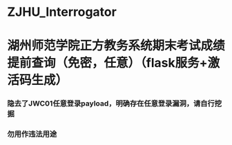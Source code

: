 # ZJHU_Interrogator
# 湖州师范学院正方教务系统期末考试成绩提前查询（免密，任意）（flask服务+激活码生成）

### 隐去了JWC01任意登录payload，明确存在任意登录漏洞，请自行挖掘

### 勿用作违法用途

